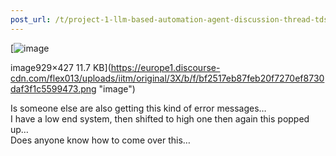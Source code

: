 ```yaml
---
post_url: /t/project-1-llm-based-automation-agent-discussion-thread-tds-jan-2025/164277/267
---
```

[![image](https://europe1.discourse-cdn.com/flex013/uploads/iitm/original/3X/b/f/bf2517eb87feb20f7270ef8730daf3f1c5599473.png)

image929×427 11.7 KB](https://europe1.discourse-cdn.com/flex013/uploads/iitm/original/3X/b/f/bf2517eb87feb20f7270ef8730daf3f1c5599473.png "image")

  
Is someone else are also getting this kind of error messages…  
I have a low end system, then shifted to high one then again this popped up…  
Does anyone know how to come over this…